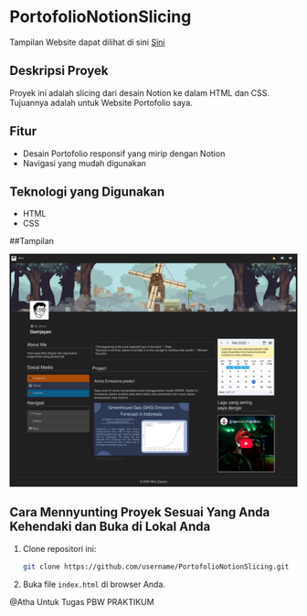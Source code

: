 # PortofolioNotionSlicing

Tampilan Website dapat dilihat di sini 
[Sini](https://athazayyan.github.io/PortofolioNotionSlicing/index.html)
 
## Deskripsi Proyek

Proyek ini adalah slicing dari desain Notion ke dalam HTML dan CSS. Tujuannya adalah untuk Website Portofolio saya.

## Fitur

- Desain Portofolio responsif yang mirip dengan Notion
- Navigasi yang mudah digunakan

## Teknologi yang Digunakan

- HTML
- CSS

##Tampilan

![Tampilan](@AthaScreenshot.png)

## Cara Mennyunting Proyek Sesuai Yang Anda Kehendaki dan Buka di Lokal Anda

1. Clone repositori ini:
    ```bash
    git clone https://github.com/username/PortofolioNotionSlicing.git
    ```
2. Buka file `index.html` di browser Anda.





 

@Atha
Untuk Tugas PBW PRAKTIKUM
